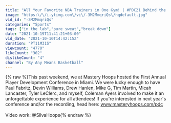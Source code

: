 ```yaml
---
title: "All Your Favorite NBA Trainers in One Gym! | #PDC21 Behind the Scenes 🔬"
image: "https:\/\/i.ytimg.com\/vi\/-3M2MmqriQs\/hqdefault.jpg"
vid_id: "-3M2MmqriQs"
categories: "Sports"
tags: ["in the lab","pure sweat","break down"]
date: "2021-10-19T11:41:21+03:00"
vid_date: "2021-10-10T14:42:15Z"
duration: "PT11M31S"
viewcount: "4770"
likeCount: "302"
dislikeCount: "4"
channel: "By Any Means Basketball"
---
```

{% raw %}This past weekend, we at Mastery Hoops hosted the First Annual Player Development Conference in Miami. We were lucky enough to have Paul Fabritz, Devin Williams, Drew Hanlen, Mike G, Tim Martin, Micah Lancaster, Tyler LeClerc, and myself, Coleman Ayers involved to make it an unforgettable experience for all attendees! If you're interested in next year's conference and/or the recording, head here: www.masteryhoops.com/pdc<br /><br />Video work: @SilvaHoops{% endraw %}
